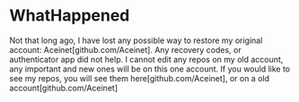 # WhatHappened
Not that long ago, I have lost any possible way to restore my original account: Aceinet[github.com/Aceinet]. Any recovery codes, or authenticator app did not help. I cannot edit any repos on my old account, any important and new ones will be on this one account.
If you would like to see my repos, you will see them here[github.com/Aceinet], or on a old account[github.com/Aceinet]
